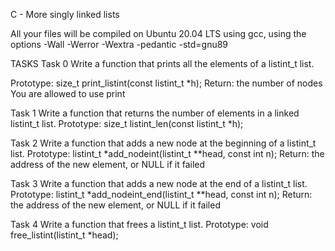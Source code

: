 C - More singly linked lists


All your files will be compiled on Ubuntu 20.04 LTS using gcc, using the options
 -Wall -Werror -Wextra -pedantic -std=gnu89

TASKS
Task 0
Write a function that prints all the elements of a listint_t list.

Prototype: size_t print_listint(const listint_t *h);
Return: the number of nodes
You are allowed to use print

Task 1
Write a function that returns the number of elements in a linked listint_t list.
Prototype: size_t listint_len(const listint_t *h);

Task 2
Write a function that adds a new node at the beginning of a listint_t list.
Prototype: listint_t *add_nodeint(listint_t **head, const int n);
Return: the address of the new element, or NULL if it failed

Task 3
Write a function that adds a new node at the end of a listint_t list.
Prototype: listint_t *add_nodeint_end(listint_t **head, const int n);
Return: the address of the new element, or NULL if it failed

Task 4
Write a function that frees a listint_t list.
Prototype: void free_listint(listint_t *head);


